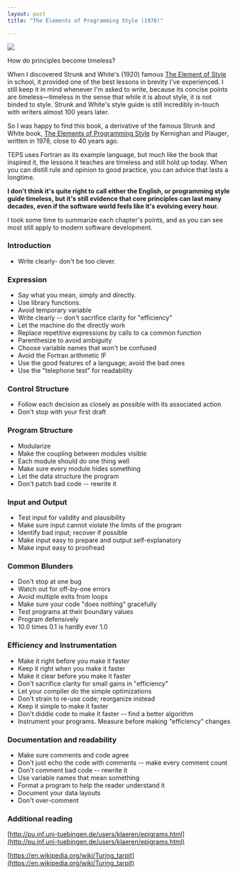 ```yaml
---
layout: post
title: "The Elements of Programming Style (1978)"

---
```


![](https://cldup.com/3NY1WV6NAH.png)

How do principles become timeless?

When I discovered Strunk and White's (1920) famous [The Element of Style](http://www.amazon.com/The-Elements-Style-Fourth-Edition/dp/020530902X) in school, it provided one of the best lessons in brevity I've experienced. I still keep it in mind whenever I'm asked to write, because its concise points are timeless––timeless in the sense that while it is about style, it is not binded to style. Strunk and White's style guide is still incredibly in-touch with writers almost 100 years later.

So I was happy to find this book, a derivative of the famous Strunk and White book, [The Elements of Programming Style](http://www.amazon.com/The-Elements-Programming-Style-Edition/dp/0070342075) by Kernighan and Plauger, written in 1978, close to 40 years ago.

TEPS uses Fortran as its example language, but much like the book that inspired it, the lessons it teaches are timeless and still hold up today. When you can distill rule and opinion to good practice, you can advice that lasts a longtime.

__I don't think it's quite right to call either the English, or programming style guide timeless, but it's still evidence that core principles can last many decades, even if the software world feels like it's evolving every hour.__

I took some time to summarize each chapter's points, and as you can see most still apply to modern software development.

### Introduction

* Write clearly- don't be too clever.


### Expression

* Say what you mean, simply and directly.
* Use library functions.
* Avoid temporary variable
* Write clearly -- don't sacrifice clarity for "efficiency"
* Let the machine do the directly work
* Replace repetitive expressions by calls to ca common function
* Parenthesize to avoid ambiguity
* Choose variable names that won't be confused
* Avoid the Fortran arithmetic IF
* Use the good features of a language; avoid the bad ones
* Use the "telephone test" for readability



### Control Structure

* Follow each decision as closely as possible with its associated action
* Don't stop with your first draft


### Program Structure

* Modularize
* Make the coupling between modules visible
* Each module should do one thing well
* Make sure every module hides something
* Let the data structure the program
* Don't patch bad code -- rewrite it


### Input and Output

* Test input for validity and plausibility
* Make sure input cannot violate the limits of the program
* Identify bad input; recover if possible
* Make input easy to prepare and output self-explanatory
* Make input easy to proofread


### Common Blunders

* Don't stop at one bug
* Watch out for off-by-one errors
* Avoid multiple exits from loops
* Make sure your code "does nothing" gracefully
* Test programs at their boundary values
* Program defensively
* 10.0 times 0.1 is hardly ever 1.0

### Efficiency and Instrumentation

* Make it right before you make it faster
* Keep it right when you make it faster
* Make it clear before you make it faster
* Don't sacrifice clarity for small gains in "efficiency"
* Let your compiler do the simple optimizations
* Don't strain to re-use code; reorganize instead
* Keep it simple to make it faster
* Don't diddle code to make it faster -- find a better algorithm
* Instrument your programs. Measure before making "efficiency" changes

### Documentation and readability

* Make sure comments and code agree
* Don't just echo the code with comments -- make every comment count
* Don't comment bad code -- rewrite it
* Use variable names that mean something
* Format a program to help the reader understand it
* Document your data layouts
* Don't over-comment






### Additional reading

[http://pu.inf.uni-tuebingen.de/users/klaeren/epigrams.html](http://pu.inf.uni-tuebingen.de/users/klaeren/epigrams.html)

[https://en.wikipedia.org/wiki/Turing_tarpit](https://en.wikipedia.org/wiki/Turing_tarpit)
